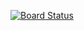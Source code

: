 [![Board Status](https://jimmycumbicos.visualstudio.com/894a755a-79aa-45b2-9ad9-a332da174350/da028b1c-496d-431a-b616-c9ac947b2fa4/_apis/work/boardbadge/8432809d-f3fc-4f6c-b46d-0480b4914a8e)](https://jimmycumbicos.visualstudio.com/894a755a-79aa-45b2-9ad9-a332da174350/_boards/board/t/da028b1c-496d-431a-b616-c9ac947b2fa4/Microsoft.RequirementCategory)